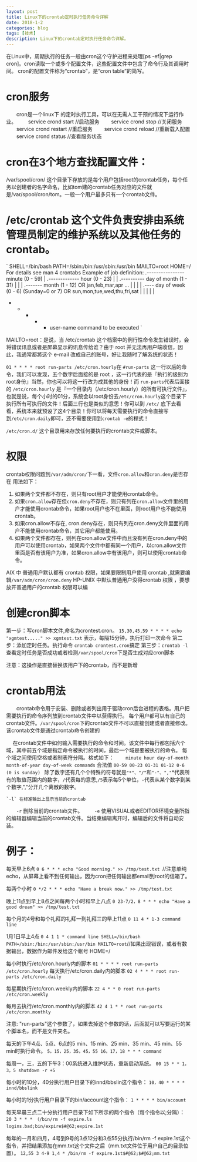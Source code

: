 ```yaml
---
layout: post
title: Linux下的crontab定时执行任务命令详解  
date: 2018-1-2
categories: blog
tags: [技术]
description: Linux下的crontab定时执行任务命令详解。
---
```


在Linux中，周期执行的任务一般由cron这个守护进程来处理[ps -ef|grep cron]。cron读取一个或多个配置文件，这些配置文件中包含了命令行及其调用时间。
cron的配置文件称为“crontab”，是“cron table”的简写。

# cron服务
　　cron是一个linux下 的定时执行工具，可以在无需人工干预的情况下运行作业。
　　service crond start    //启动服务
　　service crond stop    //关闭服务
　　service crond restart  //重启服务
　　service crond reload  //重新载入配置
　　service crond status  //查看服务状态

# cron在3个地方查找配置文件：
 /var/spool/cron/ 这个目录下存放的是每个用户包括root的crontab任务，每个任务以创建者的名字命名，比如tom建的crontab任务对应的文件就是/var/spool/cron/tom。一般一个用户最多只有一个crontab文件。

# /etc/crontab 这个文件负责安排由系统管理员制定的维护系统以及其他任务的crontab。


`
SHELL=/bin/bash 
PATH=/sbin:/bin:/usr/sbin:/usr/bin 
MAILTO=root 
HOME=/ 
For details see man 4 crontabs
Example of job definition:
.---------------- minute (0 - 59)
|  .------------- hour (0 - 23)
|  |  .---------- day of month (1 - 31)
|  |  |  .------- month (1 - 12) OR jan,feb,mar,apr ...
|  |  |  |  .---- day of week (0 - 6) (Sunday=0 or 7) OR sun,mon,tue,wed,thu,fri,sat
|  |  |  |  |
*  *  *  *  * user-name command to be executed
`

MAILTO=root：是说，当 /etc/crontab 这个档案中的例行性命令发生错误时，会将错误讯息或者是屏幕显示的讯息传给谁？由于 root 并无法再用户端收信，因此，我通常都將这个 e-mail 改成自己的账号，好让我随时了解系统的状态！

`01 * * * * root run-parts /etc/cron.hourly`在 `#run-parts` 这一行以后的命令，我们可以发现，五个数字后面接的是 root ，这一行代表的是『执行的级别为root身份』当然，你也可以将这一行改为成其他的身份！而 `run-parts`代表后面接的 `/etc/cron.hourly` 是『一个目录内（/etc/cron.hourly）的所有可执行文件』，也就是说，每个小时的01分，系统会以root身份去`/etc/cron.hourly`这个目录下执行所有可执行的文件！后面三行也是类似的意思！你可以到 `/etc/` 底下去看看，系统本来就预设了这4个目录！你可以将每天需要执行的命令直接写到`/etc/cron.daily`即可，还不需要使用到`crontab -e`的程式！

 `/etc/cron.d/` 这个目录用来存放任何要执行的crontab文件或脚本。

# 权限
crontab权限问题到`/var/adm/cron/`下一看，文件`cron.allow`和`cron.deny`是否存在
用法如下：
1. 如果两个文件都不存在，则只有root用户才能使用crontab命令。 
2. 如果`cron.allow`存在但`cron.deny`不存在，则只有列在`cron.allow`文件里的用户才能使用crontab命令，如果root用户也不在里面，则root用户也不能使用crontab。 
3. 如果cron.allow不存在, cron.deny存在，则只有列在cron.deny文件里面的用户不能使用crontab命令，其它用户都能使用。 
4. 如果两个文件都存在，则列在cron.allow文件中而且没有列在cron.deny中的用户可以使用crontab，如果两个文件中都有同一个用户，以cron.allow文件里面是否有该用户为准，如果cron.allow中有该用户，则可以使用crontab命令。

AIX 中 普通用户默认都有 crontab 权限，如果要限制用户使用 crontab ,就需要编辑`/var/adm/cron/cron.deny`
HP-UNIX 中默认普通用户没得crontab 权限 ，要想放开普通用户的crontab 权限可以编

# 创建cron脚本
第一步：写cron脚本文件,命名为crontest.cron。
`15,30,45,59 * * * * echo "xgmtest....." >> xgmtest.txt`  表示，每隔15分钟，执行打印一次命令 
第二步：添加定时任务。执行命令 `crontab crontest.cron`搞定 
第三步：`crontab -l` 查看定时任务是否成功或者检测`/var/spool/cron`下是否生成对应cron脚本

注意：这操作是直接替换该用户下的crontab，而不是新增
 
# crontab用法 
　　crontab命令用于安装、删除或者列出用于驱动cron后台进程的表格。用户把需要执行的命令序列放到crontab文件中以获得执行。
    每个用户都可以有自己的crontab文件。`/var/spool/cron`下的crontab文件不可以直接创建或者直接修改。该crontab文件是通过crontab命令创建的

　  在crontab文件中如何输入需要执行的命令和时间。该文件中每行都包括六个域，其中前五个域是指定命令被执行的时间，最后一个域是要被执行的命令。
    每个域之间使用空格或者制表符分隔。格式如下： 
　　`minute hour day-of-month month-of-year day-of-week commands` 
    合法值 `00-59 00-23 01-31 01-12 0-6 (0 is sunday) `
    除了数字还有几个个特殊的符号就是`"*"、"/"`和`"-"、","`\*代表所有的取值范围内的数字，`/`代表每的意思,`/5`表示每5个单位，`-`代表从某个数字到某个数字,","分开几个离散的数字。

    `-l` 在标准输出上显示当前的crontab 
　　`-r` 删除当前的crontab文件。 
　　`-e` 使用VISUAL或者EDITOR环境变量所指的编辑器编辑当前的crontab文件。当结束编辑离开时，编辑后的文件将自动安装。 
 
# 例子： 
每天早上6点 
`0 6 * * * echo "Good morning." >> /tmp/test.txt `//注意单纯echo，从屏幕上看不到任何输出，因为cron把任何输出都email到root的信箱了。

每两个小时 
`0 */2 * * * echo "Have a break now." >> /tmp/test.txt`

晚上11点到早上8点之间每两个小时和早上八点 
`0 23-7/2，8 * * * echo "Have a good dream" >> /tmp/test.txt`

每个月的4号和每个礼拜的礼拜一到礼拜三的早上11点 
`0 11 4 * 1-3 command line`

1月1日早上4点 
`0 4 1 1 * command line SHELL=/bin/bash PATH=/sbin:/bin:/usr/sbin:/usr/bin MAILTO=root`//如果出现错误，或者有数据输出，数据作为邮件发给这个帐号 HOME=/

每小时执行/etc/cron.hourly内的脚本
`01 * * * * root run-parts /etc/cron.hourly`
每天执行/etc/cron.daily内的脚本
`02 4 * * * root run-parts /etc/cron.daily`

每星期执行/etc/cron.weekly内的脚本
`22 4 * * 0 root run-parts /etc/cron.weekly`

每月去执行/etc/cron.monthly内的脚本 
`42 4 1 * * root run-parts /etc/cron.monthly`

注意: "run-parts"这个参数了，如果去掉这个参数的话，后面就可以写要运行的某个脚本名，而不是文件夹名。 　

每天的下午4点、5点、6点的5 min、15 min、25 min、35 min、45 min、55 min时执行命令。 
`5，15，25，35，45，55 16，17，18 * * * command`

每周一，三，五的下午3：00系统进入维护状态，重新启动系统。
`00 15 * * 1，3，5 shutdown -r +5`

每小时的10分，40分执行用户目录下的innd/bbslin这个指令： 
`10，40 * * * * innd/bbslink`

每小时的1分执行用户目录下的bin/account这个指令： 
`1 * * * * bin/account`

每天早晨三点二十分执行用户目录下如下所示的两个指令（每个指令以;分隔）： 
`20 3 * * * （/bin/rm -f expire.ls logins.bad;bin/expire$#@62;expire.1st`　　

每年的一月和四月，4号到9号的3点12分和3点55分执行/bin/rm -f expire.1st这个指令，并把结果添加在mm.txt这个文件之后（mm.txt文件位于用户自己的目录位置）。 
`12,55 3 4-9 1,4 * /bin/rm -f expire.1st$#@62;$#@62;mm.txt`

